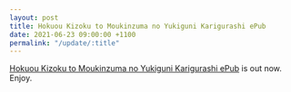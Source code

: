 ```yaml
---
layout: post
title: Hokuou Kizoku to Moukinzuma no Yukiguni Karigurashi ePub
date: 2021-06-23 09:00:00 +1100
permalink: "/update/:title"
---
```

[Hokuou Kizoku to Moukinzuma no Yukiguni Karigurashi ePub](/hokuou-kizoku-to-moukinzuma-no-yukiguni-karigurashi) is out now. Enjoy.